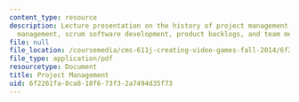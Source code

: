 ```yaml
---
content_type: resource
description: Lecture presentation on the history of project management, agile project
  management, scrum software development, product backlogs, and team meetings.
file: null
file_location: /coursemedia/cms-611j-creating-video-games-fall-2014/6f2261fa0ca810f673f32a7494d35f73_MITCMS_611JF14_AgileLec1.pdf
file_type: application/pdf
resourcetype: Document
title: Project Management
uid: 6f2261fa-0ca8-10f6-73f3-2a7494d35f73
---
```

